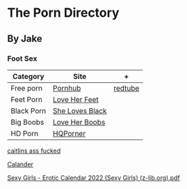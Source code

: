 # The Porn Directory
## By Jake
### Foot Sex

 | Category  | Site | + |
 | ------------- | ------------- | ------------- |
 | Free porn  | [Pornhub](https://www.pornhub.com)  | [redtube](https://redtube.com)  |
 | Feet Porn  | [Love Her Feet](https://www.loveherfeet.com)  |  |
 | Black Porn | [She Loves Black](https://www.shelovesblack.com)  |  |
 | Big Boobs | [Love Her Boobs](https://www.loveherboobs.com)  |  |
 | HD Porn | [HQPorner](https://www.hqporner.com)  |  |

 [caitlins ass fucked](https://github.com/Jake2210/Jake2210.github.io/assets/118492756/78ce5734-cb03-4226-9323-43fefeaf60cd)
 
[Calander](https://github.com/Jake2210/Jake2210.github.io/files/11755021/Sexy.Girls.-.Erotic.Calendar.2022.Sexy.Girls.z-lib.org.pdf)

[Sexy Girls - Erotic Calendar 2022 (Sexy Girls) (z-lib.org).pdf](https://github.com/Jake2210/Jake2210.github.io/files/11755049/Sexy.Girls.-.Erotic.Calendar.2022.Sexy.Girls.z-lib.org.pdf)
